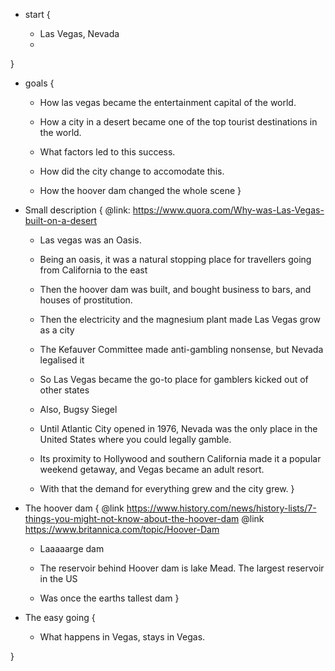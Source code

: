 * start {
  
  - Las Vegas, Nevada
  - 
}
* goals {
  - How las vegas became the entertainment capital of the world.
  - How a city in a desert became one of the top tourist destinations in the world.
  - What factors led to this success.
  - How did the city change to accomodate this.

  - How the hoover dam changed the whole scene
}

* Small description {
  @link: https://www.quora.com/Why-was-Las-Vegas-built-on-a-desert

  - Las vegas was an Oasis.
  - Being an oasis, it was a natural stopping place for travellers going
    from California to the east

  - Then the hoover dam was built, and bought business to bars, and houses of prostitution.
  - Then the electricity and the magnesium plant made Las Vegas grow as a city

  - The Kefauver Committee made anti-gambling nonsense, but Nevada legalised it
  - So Las Vegas became the go-to place for gamblers kicked out of other states

  - Also, Bugsy Siegel

  - Until Atlantic City opened in 1976, Nevada was the only place in the United States where you could legally gamble. 
  - Its proximity to Hollywood and southern California made it a popular weekend getaway, and Vegas became an adult resort.
  - With that the demand for everything grew and the city grew.
}

* The hoover dam {
  @link https://www.history.com/news/history-lists/7-things-you-might-not-know-about-the-hoover-dam
  @link https://www.britannica.com/topic/Hoover-Dam

  - Laaaaarge dam
  - The reservoir behind Hoover dam is lake Mead. The largest reservoir in the US

  - Was once the earths tallest dam
}

* The easy going {
  - What happens in Vegas, stays in Vegas.
  
}

